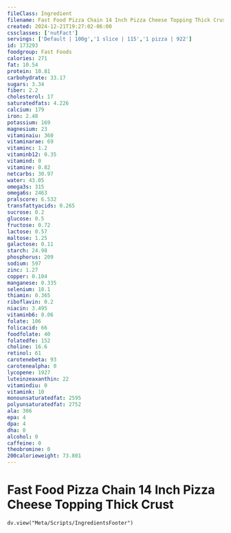 ```yaml
---
fileClass: Ingredient
filename: Fast Food Pizza Chain 14 Inch Pizza Cheese Topping Thick Crust
created: 2024-12-21T19:27:02-06:00
cssclasses: ['nutFact']
servings: ['Default | 100g','1 slice | 115','1 pizza | 922']
id: 173293
foodgroup: Fast Foods
calories: 271
fat: 10.54
protein: 10.81
carbohydrate: 33.17
sugars: 3.34
fiber: 2.2
cholesterol: 17
saturatedfats: 4.226
calcium: 179
iron: 2.48
potassium: 169
magnesium: 23
vitaminaiu: 360
vitaminarae: 69
vitaminc: 1.2
vitaminb12: 0.35
vitamind: 0
vitamine: 0.82
netcarbs: 30.97
water: 43.05
omega3s: 315
omega6s: 2463
pralscore: 6.532
transfattyacids: 0.265
sucrose: 0.2
glucose: 0.5
fructose: 0.72
lactose: 0.57
maltose: 1.25
galactose: 0.11
starch: 24.98
phosphorus: 209
sodium: 597
zinc: 1.27
copper: 0.104
manganese: 0.335
selenium: 18.1
thiamin: 0.365
riboflavin: 0.2
niacin: 3.495
vitaminb6: 0.06
folate: 106
folicacid: 66
foodfolate: 40
folatedfe: 152
choline: 16.6
retinol: 61
carotenebeta: 93
carotenealpha: 0
lycopene: 1927
luteinzeaxanthin: 22
vitamindiu: 0
vitamink: 10
monounsaturatedfat: 2595
polyunsaturatedfat: 2752
ala: 306
epa: 4
dpa: 4
dha: 0
alcohol: 0
caffeine: 0
theobromine: 0
200calorieweight: 73.801
---
```


# Fast Food Pizza Chain 14 Inch Pizza Cheese Topping Thick Crust

```dataviewjs
dv.view("Meta/Scripts/IngredientsFooter")
```